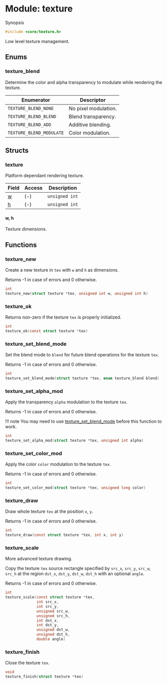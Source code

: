 # Module: texture

Synopsis

```c
#include <core/texture.h>
```

Low level texture management.

## Enums

### texture\_blend

Determine the color and alpha transparency to modulate while rendering the
texture.

| Enumerator               | Descriptor           |
|--------------------------|----------------------|
| `TEXTURE_BLEND_NONE`     | No pixel modulation. |
| `TEXTURE_BLEND_BLEND`    | Blend transparency.  |
| `TEXTURE_BLEND_ADD`      | Additive blending.   |
| `TEXTURE_BLEND_MODULATE` | Color modulation.    |

## Structs

### texture

Platform dependant rendering texture.

| Field   | Access | Description    |
|---------|--------|----------------|
| [w](#w) | (-)    | `unsigned int` |
| [h](#h) | (-)    | `unsigned int` |

#### w, h

Texture dimensions.

## Functions

### texture\_new

Create a new texture in `tex` with `w` and `h` as dimensions.

Returns -1 in case of errors and 0 otherwise.

```c
int
texture_new(struct texture *tex, unsigned int w, unsigned int h)
```

### texture\_ok

Returns non-zero if the texture `tex` is properly initialized.

```c
int
texture_ok(const struct texture *tex)
```

### texture\_set\_blend\_mode

Set the blend mode to `blend` for future blend operations for the texture `tex`.

Returns -1 in case of errors and 0 otherwise.

```c
int
texture_set_blend_mode(struct texture *tex, enum texture_blend blend)
```

### texture\_set\_alpha\_mod

Apply the transparency `alpha` modulation to the texture `tex`.

Returns -1 in case of errors and 0 otherwise.

!!! note
    You may need to use [texture_set_blend_mode](#texture_set_blend_mode) before
    this function to work.

```c
int
texture_set_alpha_mod(struct texture *tex, unsigned int alpha)
```

### texture\_set\_color\_mod

Apply the color `color` modulation to the texture `tex`.

Returns -1 in case of errors and 0 otherwise.

```c
int
texture_set_color_mod(struct texture *tex, unsigned long color)
```

### texture\_draw

Draw whole texture `tex` at the position `x`, `y`.

Returns -1 in case of errors and 0 otherwise.

```c
int
texture_draw(const struct texture *tex, int x, int y)
```

### texture\_scale

More advanced texture drawing.

Copy the texture `tex` source rectangle specified by `src_x`, `src_y`, `src_w`,
`src_h` at the region `dst_x`, `dst_y`, `dst_w`, `dst_h` with an optional
`angle`.

Returns -1 in case of errors and 0 otherwise.

```c
int
texture_scale(const struct texture *tex,
              int src_x,
              int src_y,
              unsigned src_w,
              unsigned src_h,
              int dst_x,
              int dst_y,
              unsigned dst_w,
              unsigned dst_h,
              double angle)
```

### texture\_finish

Close the texture `tex`.

```c
void
texture_finish(struct texture *tex)
```

